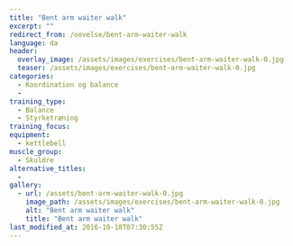 ```yaml
---
title: "Bent arm waiter walk"
excerpt: ""
redirect_from: /oevelse/bent-arm-waiter-walk
language: da
header:
  overlay_image: /assets/images/exercises/bent-arm-waiter-walk-0.jpg
  teaser: /assets/images/exercises/bent-arm-waiter-walk-0.jpg
categories:
  - Koordination og balance
  - 
training_type: 
  - Balance
  - Styrketræning
training_focus: 
equipment:
  - kettlebell
muscle_group:
  - Skuldre
alternative_titles:
  - 
gallery:
  - url: /assets/bent-arm-waiter-walk-0.jpg
    image_path: /assets/images/exercises/bent-arm-waiter-walk-0.jpg
    alt: "Bent arm waiter walk"
    title: "Bent arm waiter walk"
last_modified_at: 2016-10-18T07:30:55Z
---
```



